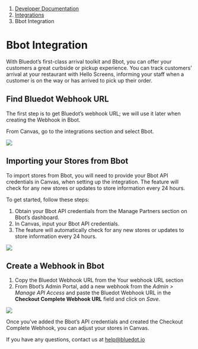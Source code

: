 1.  [Developer Documentation](https://docs.bluedot.io)
2.  [Integrations](https://docs.bluedot.io/integrations/)
3.  Bbot Integration

Bbot Integration
================

With Bluedot’s first-class arrival toolkit and Bbot, you can offer your customers a great curbside or pickup experience. You can track customers’ arrival at your restaurant with Hello Screens, informing your staff when a customer is on the way or has arrived to pick up their order.

Find Bluedot Webhook URL
------------------------

The first step is to get Bluedot’s webhook URL; we will use it later when creating the Webhook in Bbot.

From Canvas, go to the integrations section and select Bbot.

![](https://docs.bluedot.io/wp-content/uploads/2022/08/Select-Bbot-from-integrations-page-1024x543.png)

Importing your Stores from Bbot
-------------------------------

To import stores from Bbot, you will need to provide your Bbot API credentials in Canvas, when setting up the integration. The feature will check for any new stores or updates to store information every 24 hours.

To get started, follow these steps:

1.  Obtain your Bbot API credentials from the Manage Partners section on Bbot’s dashboard.
2.  In Canvas, input your Bbot API credentials.
3.  The feature will automatically check for any new stores or updates to store information every 24 hours.

![](https://docs.bluedot.io/wp-content/uploads/2023/01/Screen-Shot-2023-01-09-at-12.54.52-pm-1024x763.png)

Create a Webhook in Bbot
------------------------

1.  Copy the Bluedot Webhook URL from the Your webhook URL section
2.  From Bbot’s Admin Portal, add a new webhook from the _Admin > Manage API Access_ and paste the Bluedot Webhook URL in the **Checkout Complete Webhook URL** field and click on _Save_.

![](https://docs.bluedot.io/wp-content/uploads/2022/08/bbot-portal-webhook-url-1024x303.png)

Once you’ve added the Bbot’s API credentials and created the Checkout Complete Webhook, you can adjust your stores in Canvas.

If you have any questions, contact us at [help@bluedot.io](mailto:help@bluedot.io)